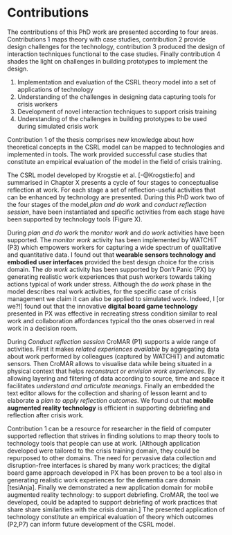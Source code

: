 
# Contributions 

The contributions of this PhD work are presented according to four areas. Contributions 1 maps theory with case studies, contribution 2 provide design challenges for the technology, contribution 3 produced the design of interaction techniques functional to the case studies. Finally contribution 4 shades the light on challenges in building prototypes to implement the design. 

1. Implementation and evaluation of the CSRL theory model into a set of applications of technology
2. Understanding of the challenges in designing data capturing tools for crisis workers 
3. Development of novel interaction techniques to support crisis training
4. Understanding of the challenges in building prototypes to be used during simulated crisis work

Contribution 1 of the thesis comprises new knowledge about how theoretical concepts in the CSRL model can be mapped to technologies and implemented in tools. The work provided successful case studies that constitute an empirical evaluation of the model in the field of crisis training. 

The CSRL model developed by Krogstie et al. [-@Krogstie:fo] and summarised in Chapter X presents a cycle of four stages to conceptualise reflection at work. For each stage a set of reflection-useful activities that can be enhanced by technology are presented. During this PhD work two of the four stages of the model,*plan and do work* and *conduct reflection session*, have been instantiated and specific activities from each stage have been supported by technology tools (Figure X). 

During *plan and do work* the *monitor work* and *do work* activities have been supported. The *monitor work* activity has been implemented by WATCHiT (P3) which empowers workers for capturing a wide spectrum of qualitative and quantitative data. I found out that **wearable sensors technology and embodied user interfaces** provided the best design choice for the crisis domain. The *do work* activity has been supported by Don’t Panic (PX) by generating realistic work experiences that push workers towards taking actions typical of work under stress. Although the *do work* phase in the model describes real work activities, for the specific case of crisis management we claim it can also be applied to simulated work. Indeed, I [or we?!] found out that the innovative **digital board game technology** presented in PX was effective in recreating stress condition similar to real work and collaboration affordances typical tho the ones observed in real work in a decision room. 

During *Conduct reflection session* CroMAR (P1) supports a wide range of activities. First it makes *related experiences available* by aggregating data about work performed by colleagues (captured by WATCHiT) and automatic sensors. Then CroMAR allows to visualise data while being situated in a physical context that helps *reconstruct or envision work experiences*. By allowing layering and filtering of data according to source, time and space it facilitates *understand and articulate meanings*. Finally an embedded the text editor allows for the collection and sharing of lesson learnt and to elaborate a *plan to apply reflection outcomes*. We found out that **mobile augmented reality technology** is efficient in supporting debriefing and reflection after crisis work.

Contribution 1 can be a resource for researcher in the field of computer supported reflection that strives in finding solutions  to map theory tools to technology tools that people can use at work. [Although application developed were tailored to the crisis training domain, they could be repurposed to other domains. The need for pervasive data collection and disruption-free interfaces is shared by many work practices; the digital board game approach developed in PX has been proven to be a tool also in generating realistic work experiences for the dementia care domain [tesiAnja]. Finally we demonstrated a new application domain for mobile augmented reality technology: to support debriefing. CroMAR, the tool we developed, could be adapted to support debriefing of work practices that share share  similarities with the crisis domain.] The presented application of technology constitute an empirical evaluation of theory which outcomes (P2,P7) can inform future development of the CSRL model.